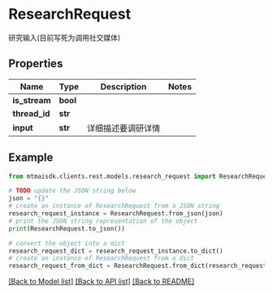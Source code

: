 # ResearchRequest

研究输入(目前写死为调用社交媒体)

## Properties

Name | Type | Description | Notes
------------ | ------------- | ------------- | -------------
**is_stream** | **bool** |  | 
**thread_id** | **str** |  | 
**input** | **str** | 详细描述要调研详情 | 

## Example

```python
from mtmaisdk.clients.rest.models.research_request import ResearchRequest

# TODO update the JSON string below
json = "{}"
# create an instance of ResearchRequest from a JSON string
research_request_instance = ResearchRequest.from_json(json)
# print the JSON string representation of the object
print(ResearchRequest.to_json())

# convert the object into a dict
research_request_dict = research_request_instance.to_dict()
# create an instance of ResearchRequest from a dict
research_request_from_dict = ResearchRequest.from_dict(research_request_dict)
```
[[Back to Model list]](../README.md#documentation-for-models) [[Back to API list]](../README.md#documentation-for-api-endpoints) [[Back to README]](../README.md)


